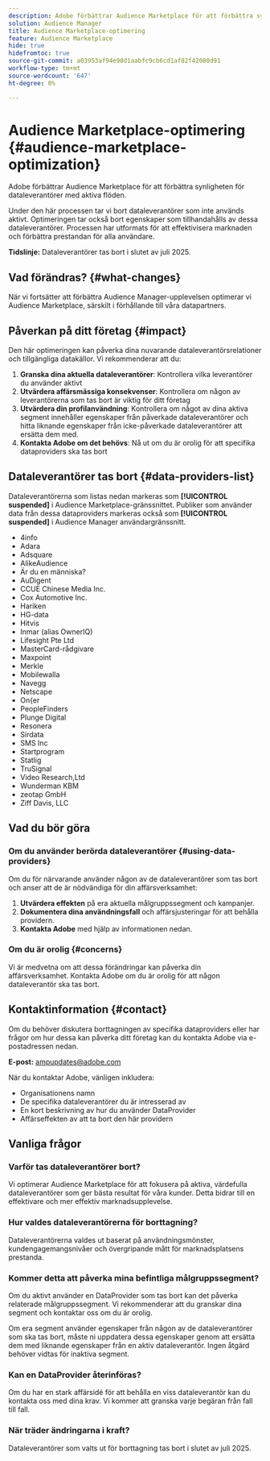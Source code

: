 ```yaml
---
description: Adobe förbättrar Audience Marketplace för att förbättra synligheten för dataleverantörer med aktiva flöden.
solution: Audience Manager
title: Audience Marketplace-optimering
feature: Audience Marketplace
hide: true
hidefromtoc: true
source-git-commit: a03953af94e98d1aabfc9cb6cd1af82f42080d91
workflow-type: tm+mt
source-wordcount: '647'
ht-degree: 0%

---
```



# Audience Marketplace-optimering {#audience-marketplace-optimization}

Adobe förbättrar Audience Marketplace för att förbättra synligheten för dataleverantörer med aktiva flöden.

Under den här processen tar vi bort dataleverantörer som inte används aktivt. Optimeringen tar också bort egenskaper som tillhandahålls av dessa dataleverantörer. Processen har utformats för att effektivisera marknaden och förbättra prestandan för alla användare.

**Tidslinje:** Dataleverantörer tas bort i slutet av juli 2025.

## Vad förändras? {#what-changes}

När vi fortsätter att förbättra Audience Manager-upplevelsen optimerar vi Audience Marketplace, särskilt i förhållande till våra datapartners.

## Påverkan på ditt företag {#impact}

Den här optimeringen kan påverka dina nuvarande dataleverantörsrelationer och tillgängliga datakällor. Vi rekommenderar att du:

1. **Granska dina aktuella dataleverantörer**: Kontrollera vilka leverantörer du använder aktivt
2. **Utvärdera affärsmässiga konsekvenser**: Kontrollera om någon av leverantörerna som tas bort är viktig för ditt företag
3. **Utvärdera din profilanvändning**: Kontrollera om något av dina aktiva segment innehåller egenskaper från påverkade dataleverantörer och hitta liknande egenskaper från icke-påverkade dataleverantörer att ersätta dem med.
4. **Kontakta Adobe om det behövs**: Nå ut om du är orolig för att specifika dataproviders ska tas bort

## Dataleverantörer tas bort {#data-providers-list}

Dataleverantörerna som listas nedan markeras som **[!UICONTROL suspended]** i Audience Marketplace-gränssnittet. Publiker som använder data från dessa dataproviders markeras också som **[!UICONTROL suspended]** i Audience Manager användargränssnitt.

* 4info
* Adara
* Adsquare
* AlikeAudience
* Är du en människa?
* AuDigent
* CCUE Chinese Media Inc.
* Cox Automotive Inc.
* Hariken
* HG-data
* Hitvis
* Inmar (alias OwnerIQ)
* Lifesight Pte Ltd
* MasterCard-rådgivare
* Maxpoint
* Merkle
* Mobilewalla
* Navegg
* Netscape
* On&lbrace;er
* PeopleFinders
* Plunge Digital
* Resonera
* Sirdata
* SMS Inc
* Startprogram
* Statlig
* TruSignal
* Video Research,Ltd
* Wunderman KBM
* zeotap GmbH
* Ziff Davis, LLC


## Vad du bör göra

### Om du använder berörda dataleverantörer {#using-data-providers}

Om du för närvarande använder någon av de dataleverantörer som tas bort och anser att de är nödvändiga för din affärsverksamhet:

1. **Utvärdera effekten** på era aktuella målgruppssegment och kampanjer.
2. **Dokumentera dina användningsfall** och affärsjusteringar för att behålla providern.
3. **Kontakta Adobe** med hjälp av informationen nedan.

### Om du är orolig {#concerns}

Vi är medvetna om att dessa förändringar kan påverka din affärsverksamhet. Kontakta Adobe om du är orolig för att någon dataleverantör ska tas bort.

## Kontaktinformation {#contact}

Om du behöver diskutera borttagningen av specifika dataproviders eller har frågor om hur dessa kan påverka ditt företag kan du kontakta Adobe via e-postadressen nedan.

**E-post:** ampupdates@adobe.com

När du kontaktar Adobe, vänligen inkludera:

* Organisationens namn
* De specifika dataleverantörer du är intresserad av
* En kort beskrivning av hur du använder DataProvider
* Affärseffekten av att ta bort den här providern

## Vanliga frågor

### Varför tas dataleverantörer bort?

Vi optimerar Audience Marketplace för att fokusera på aktiva, värdefulla dataleverantörer som ger bästa resultat för våra kunder. Detta bidrar till en effektivare och mer effektiv marknadsupplevelse.

### Hur valdes dataleverantörerna för borttagning?

Dataleverantörerna valdes ut baserat på användningsmönster, kundengagemangsnivåer och övergripande mått för marknadsplatsens prestanda.

### Kommer detta att påverka mina befintliga målgruppssegment?

Om du aktivt använder en DataProvider som tas bort kan det påverka relaterade målgruppssegment. Vi rekommenderar att du granskar dina segment och kontaktar oss om du är orolig.

Om era segment använder egenskaper från någon av de dataleverantörer som ska tas bort, måste ni uppdatera dessa egenskaper genom att ersätta dem med liknande egenskaper från en aktiv dataleverantör. Ingen åtgärd behöver vidtas för inaktiva segment.

### Kan en DataProvider återinföras?

Om du har en stark affärsidé för att behålla en viss dataleverantör kan du kontakta oss med dina krav. Vi kommer att granska varje begäran från fall till fall.

### När träder ändringarna i kraft?

Dataleverantörer som valts ut för borttagning tas bort i slutet av juli 2025.
